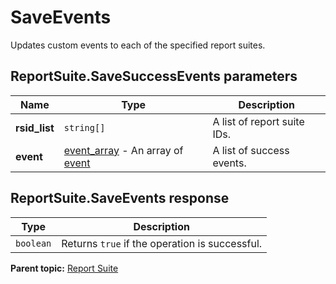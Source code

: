 # SaveEvents

Updates custom events to each of the specified report suites.

## ReportSuite.SaveSuccessEvents parameters

|Name|Type|Description|
|----|----|-----------|
| **rsid_list** | `string[]` |A list of report suite IDs.|
| **event** | [event_array](../../data_types/r_event_array.md#) - An array of [event](../../data_types/r_event.md#)|A list of success events.|

## ReportSuite.SaveEvents response

|Type|Description|
|----|-----------|
| `boolean` |Returns `true` if the operation is successful.|

**Parent topic:** [Report Suite](../../methods/report_suite/r_methods_reportsuite.md)


